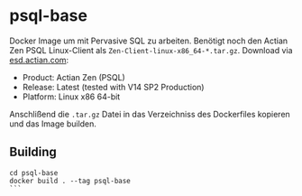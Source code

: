 
# psql-base

Docker Image um mit Pervasive SQL zu arbeiten. Benötigt noch den Actian Zen PSQL Linux-Client als `Zen-Client-linux-x86_64-*.tar.gz`. Download via [esd.actian.com](https://esd.actian.com/):

 - Product: Actian Zen (PSQL)
 - Release: Latest (tested with V14 SP2 Production)
 - Platform: Linux x86 64-bit
 
 Anschlißend die `.tar.gz` Datei in das Verzeichniss des Dockerfiles kopieren und das Image builden.
 
## Building
 
````
cd psql-base
docker build . --tag psql-base
```
